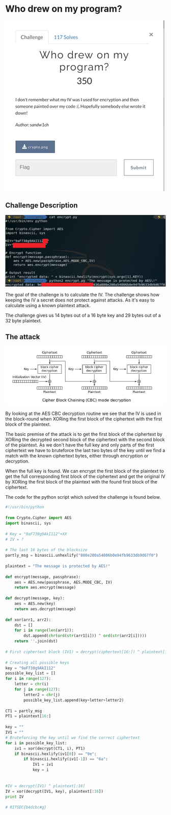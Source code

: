 # Who drew on my program? 

![alt text](images/title.png)

## Challenge Description

![alt text](images/challengedescription.png)

The goal of the challenge is to calculate the IV. The challenge shows how keeping the IV  a secret does not protect against attacks. As it's easy to calculate using a known plaintext attack. 


The challenge gives us 14 bytes out of a 16 byte key and 29 bytes out of a 32 byte plaintext.


## The attack
![alt text](images/wiki_CBC_decrypt.png)

By looking at the AES CBC decryption routine we see that the IV is used in the block-round when XORing the first block of the ciphertext with the first block of the plaintext. 

The basic premise of the attack is to get the first block of the ciphertext by XORing the decrypted second block of the ciphertext with the second block of the plaintext. As we don't have the full key and only parts of the first ciphertext we have to bruteforce the last two bytes of the key until we find a match with the known ciphertext bytes, either through encryption or decryption.  

When the full key is found. We can encrypt the first block of the plaintext to get the full corresponding first block of the ciphertext and get the original IV by XORing the first block of the plaintext with the found first block of the ciphertext. 


The code for the python script which solved the challenge is found below.

``` python
#!/usr/bin/python

from Crypto.Cipher import AES
import binascii, sys

# Key = "9aF738g9AkI112"+XX
# IV = ?

# The last 16 bytes of the blocksize
partly_msg = binascii.unhexlify("808e200a54806b0e94fb9633db9d67f0")

plaintext = "The message is protected by AES!"

def encrypt(message, passphrase):
    aes = AES.new(passphrase, AES.MODE_CBC, IV)
    return aes.encrypt(message)

def decrypt(message, key):
    aes = AES.new(key)
    return aes.decrypt(message)

def xor(arr1, arr2):
    dst = []
    for i in range(len(arr1)):
        dst.append(chr(ord(str(arr1[i])) ^ ord(str(arr2[i]))))
    return ''.join(dst)

# First ciphertext block (IV1) = decrypt(ciphertext[16:]) ^ plaintext[16:]

# Creating all possible keys
key = "9aF738g9AkI112"
possible_key_list = [] 
for i in range(127):
    letter = chr(i)
    for j in range(127):
        letter2 = chr(j)
        possible_key_list.append(key+letter+letter2)

CT1 = partly_msg
PT1 = plaintext[16:]

key = ""
IV1 = ""
# Bruteforcing the key until we find the correct ciphertext
for i in possible_key_list:
    iv1 = xor(decrypt(CT1, i), PT1)
    if binascii.hexlify(iv1[0]) == "9e":
        if binascii.hexlify(iv1[-1]) == "6a":
            IV1 = iv1
            key = i


#IV = decrypt(IV1) ^ plaintext[:16]
IV = xor(decrypt(IV1, key), plaintext[:16])
print IV

# RITSEC{b4dcbc#g}

```